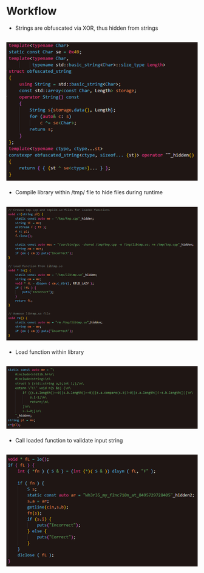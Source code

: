 # Workflow

- Strings are obfuscated via XOR, thus hidden from strings

## ![Obfuscation technique](./1.png)

- Compile library within /tmp/ file to hide files during runtime

## ![Creation, Load, and Removal of Compiled Libary](./2.png)

- Load function within library

## ![Loaded Function Within Compiled Library](./3.png)

- Call loaded function to validate input string

## ![Call Loaded Function](./4.png)
